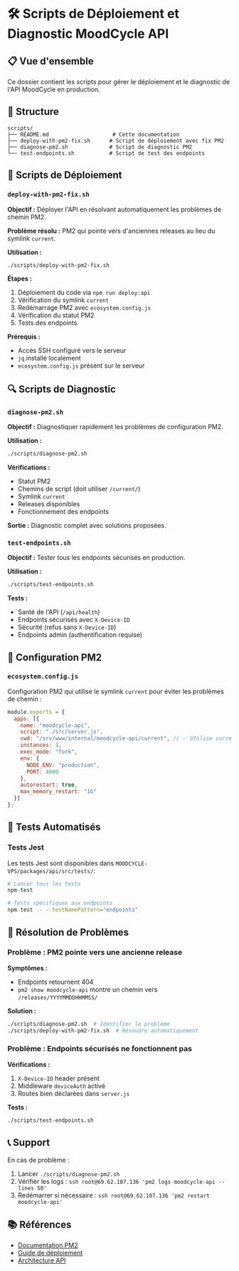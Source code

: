 # 🛠️ Scripts de Déploiement et Diagnostic MoodCycle API

## 📋 **Vue d'ensemble**

Ce dossier contient les scripts pour gérer le déploiement et le diagnostic de l'API MoodCycle en production.

## 📁 **Structure**

```
scripts/
├── README.md                    # Cette documentation
├── deploy-with-pm2-fix.sh      # Script de déploiement avec fix PM2
├── diagnose-pm2.sh             # Script de diagnostic PM2
└── test-endpoints.sh           # Script de test des endpoints
```

## 🚀 **Scripts de Déploiement**

### `deploy-with-pm2-fix.sh`

**Objectif :** Déployer l'API en résolvant automatiquement les problèmes de chemin PM2.

**Problème résolu :** PM2 qui pointe vers d'anciennes releases au lieu du symlink `current`.

**Utilisation :**
```bash
./scripts/deploy-with-pm2-fix.sh
```

**Étapes :**
1. Déploiement du code via `npm run deploy:api`
2. Vérification du symlink `current`
3. Redémarrage PM2 avec `ecosystem.config.js`
4. Vérification du statut PM2
5. Tests des endpoints

**Prérequis :**
- Accès SSH configuré vers le serveur
- `jq` installé localement
- `ecosystem.config.js` présent sur le serveur

## 🔍 **Scripts de Diagnostic**

### `diagnose-pm2.sh`

**Objectif :** Diagnostiquer rapidement les problèmes de configuration PM2.

**Utilisation :**
```bash
./scripts/diagnose-pm2.sh
```

**Vérifications :**
- Statut PM2
- Chemins de script (doit utiliser `/current/`)
- Symlink `current`
- Releases disponibles
- Fonctionnement des endpoints

**Sortie :** Diagnostic complet avec solutions proposées.

### `test-endpoints.sh`

**Objectif :** Tester tous les endpoints sécurisés en production.

**Utilisation :**
```bash
./scripts/test-endpoints.sh
```

**Tests :**
- Santé de l'API (`/api/health`)
- Endpoints sécurisés avec `X-Device-ID`
- Sécurité (refus sans `X-Device-ID`)
- Endpoints admin (authentification requise)

## 🔧 **Configuration PM2**

### `ecosystem.config.js`

Configuration PM2 qui utilise le symlink `current` pour éviter les problèmes de chemin :

```javascript
module.exports = {
  apps: [{
    name: "moodcycle-api",
    script: "./src/server.js",
    cwd: "/srv/www/internal/moodcycle-api/current", // ✅ Utilise current
    instances: 1,
    exec_mode: "fork",
    env: {
      NODE_ENV: "production",
      PORT: 4000
    },
    autorestart: true,
    max_memory_restart: "1G"
  }]
};
```

## 🧪 **Tests Automatisés**

### Tests Jest

Les tests Jest sont disponibles dans `MOODCYCLE-VPS/packages/api/src/tests/`:

```bash
# Lancer tous les tests
npm test

# Tests spécifiques aux endpoints
npm test -- --testNamePattern="endpoints"
```

## 🚨 **Résolution de Problèmes**

### Problème : PM2 pointe vers une ancienne release

**Symptômes :**
- Endpoints retournent 404
- `pm2 show moodcycle-api` montre un chemin vers `/releases/YYYYMMDDHHMMSS/`

**Solution :**
```bash
./scripts/diagnose-pm2.sh  # Identifier le problème
./scripts/deploy-with-pm2-fix.sh  # Résoudre automatiquement
```

### Problème : Endpoints sécurisés ne fonctionnent pas

**Vérifications :**
1. `X-Device-ID` header présent
2. Middleware `deviceAuth` activé
3. Routes bien déclarées dans `server.js`

**Tests :**
```bash
./scripts/test-endpoints.sh
```

## 📞 **Support**

En cas de problème :
1. Lancer `./scripts/diagnose-pm2.sh`
2. Vérifier les logs : `ssh root@69.62.107.136 'pm2 logs moodcycle-api --lines 50'`
3. Redémarrer si nécessaire : `ssh root@69.62.107.136 'pm2 restart moodcycle-api'`

## 📚 **Références**

- [Documentation PM2](https://pm2.keymetrics.io/)
- [Guide de déploiement](../DEPLOIEMENT.md)
- [Architecture API](../packages/api/README.md) 